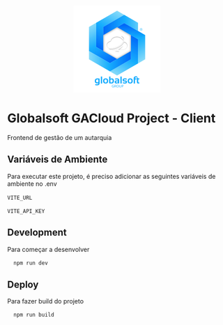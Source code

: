 <p align="center">
  <img src="public/logo.svg" alt="globalsoft">
</p>

# Globalsoft GACloud Project - Client

Frontend de gestão de um autarquia

## Variáveis de Ambiente

Para executar este projeto, é preciso adicionar as seguintes variáveis de ambiente no .env

`VITE_URL`

`VITE_API_KEY`

## Development

Para começar a desenvolver

```bash
  npm run dev
```

## Deploy

Para fazer build do projeto

```bash
  npm run build
```
